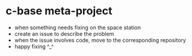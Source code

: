 c-base meta-project
================

* when something needs fixing on the space station
* create an issue to describe the problem
* when the issue involves code, move to the corresponding repository
* happy fixing ^_^
